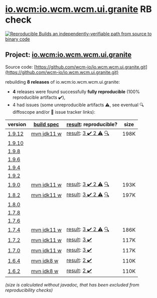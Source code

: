[io.wcm:io.wcm.wcm.ui.granite](https://central.sonatype.com/artifact/io.wcm/io.wcm.wcm.ui.granite/1.9.12/versions) RB check
=======

[![Reproducible Builds](https://reproducible-builds.org/images/logos/rb.svg) an independently-verifiable path from source to binary code](https://reproducible-builds.org/)

## Project: [io.wcm:io.wcm.wcm.ui.granite](https://central.sonatype.com/artifact/io.wcm/io.wcm.wcm.ui.granite/1.9.12/versions)

Source code: [https://github.com/wcm-io/io.wcm.wcm.ui.granite.git](https://github.com/wcm-io/io.wcm.wcm.ui.granite.git)

rebuilding **8 releases** of io.wcm:io.wcm.wcm.ui.granite:
- **4** releases were found successfully **fully reproducible** (100% reproducible artifacts :heavy_check_mark:),
- 4 had issues (some unreproducible artifacts :warning:, see eventual :mag: diffoscope and/or :memo: issue tracker links):

| version | [build spec](/BUILDSPEC.md) | [result](https://reproducible-builds.org/docs/jvm/): reproducible? | size |
| -- | --------- | ------ | -- |
| [1.9.12](https://central.sonatype.com/artifact/io.wcm/io.wcm.wcm.ui.granite/1.9.12/pom) | [mvn jdk11 w](wcm-ui-granite-1.9.12.buildspec) | [result](io.wcm.wcm.ui.granite-1.9.12.buildinfo): [3 :heavy_check_mark:  2 :warning:](io.wcm.wcm.ui.granite-1.9.12.buildcompare) [:mag:](io.wcm.wcm.ui.granite-1.9.12.diffoscope) | 198K |
| [1.9.10](https://central.sonatype.com/artifact/io.wcm/io.wcm.wcm.ui.granite/1.9.10/pom) | | | |
| [1.9.8](https://central.sonatype.com/artifact/io.wcm/io.wcm.wcm.ui.granite/1.9.8/pom) | | | |
| [1.9.6](https://central.sonatype.com/artifact/io.wcm/io.wcm.wcm.ui.granite/1.9.6/pom) | | | |
| [1.9.4](https://central.sonatype.com/artifact/io.wcm/io.wcm.wcm.ui.granite/1.9.4/pom) | | | |
| [1.9.2](https://central.sonatype.com/artifact/io.wcm/io.wcm.wcm.ui.granite/1.9.2/pom) | | | |
| [1.9.0](https://central.sonatype.com/artifact/io.wcm/io.wcm.wcm.ui.granite/1.9.0/pom) | [mvn jdk11 w](wcm-ui-granite-1.9.0.buildspec) | [result](io.wcm.wcm.ui.granite-1.9.0.buildinfo): [3 :heavy_check_mark:  2 :warning:](io.wcm.wcm.ui.granite-1.9.0.buildcompare) [:mag:](io.wcm.wcm.ui.granite-1.9.0.diffoscope) | 193K |
| [1.8.2](https://central.sonatype.com/artifact/io.wcm/io.wcm.wcm.ui.granite/1.8.2/pom) | [mvn jdk11 w](wcm-ui-granite-1.8.2.buildspec) | [result](io.wcm.wcm.ui.granite-1.8.2.buildinfo): [3 :heavy_check_mark:  2 :warning:](io.wcm.wcm.ui.granite-1.8.2.buildcompare) [:mag:](io.wcm.wcm.ui.granite-1.8.2.diffoscope) | 197K |
| [1.8.0](https://central.sonatype.com/artifact/io.wcm/io.wcm.wcm.ui.granite/1.8.0/pom) | | | |
| [1.7.8](https://central.sonatype.com/artifact/io.wcm/io.wcm.wcm.ui.granite/1.7.8/pom) | | | |
| [1.7.6](https://central.sonatype.com/artifact/io.wcm/io.wcm.wcm.ui.granite/1.7.6/pom) | | | |
| [1.7.4](https://central.sonatype.com/artifact/io.wcm/io.wcm.wcm.ui.granite/1.7.4/pom) | [mvn jdk11 w](wcm-ui-granite-1.7.4.buildspec) | [result](io.wcm.wcm.ui.granite-1.7.4.buildinfo): [3 :heavy_check_mark:  2 :warning:](io.wcm.wcm.ui.granite-1.7.4.buildcompare) [:mag:](io.wcm.wcm.ui.granite-1.7.4.diffoscope) | 186K |
| [1.7.2](https://central.sonatype.com/artifact/io.wcm/io.wcm.wcm.ui.granite/1.7.2/pom) | [mvn jdk11 w](wcm-ui-granite-1.7.2.buildspec) | [result](io.wcm.wcm.ui.granite-1.7.2.buildinfo): [3 :heavy_check_mark: ](io.wcm.wcm.ui.granite-1.7.2.buildcompare) | 117K |
| [1.7.0](https://central.sonatype.com/artifact/io.wcm/io.wcm.wcm.ui.granite/1.7.0/pom) | [mvn jdk11 w](wcm-ui-granite-1.7.0.buildspec) | [result](io.wcm.wcm.ui.granite-1.7.0.buildinfo): [3 :heavy_check_mark: ](io.wcm.wcm.ui.granite-1.7.0.buildcompare) | 117K |
| [1.6.4](https://central.sonatype.com/artifact/io.wcm/io.wcm.wcm.ui.granite/1.6.4/pom) | [mvn jdk8 w](wcm-ui-granite-1.6.4.buildspec) | [result](io.wcm.wcm.ui.granite-1.6.4.buildinfo): [2 :heavy_check_mark: ](io.wcm.wcm.ui.granite-1.6.4.buildcompare) | 110K |
| [1.6.2](https://central.sonatype.com/artifact/io.wcm/io.wcm.wcm.ui.granite/1.6.2/pom) | [mvn jdk8 w](wcm-ui-granite-1.6.2.buildspec) | [result](io.wcm.wcm.ui.granite-1.6.2.buildinfo): [2 :heavy_check_mark: ](io.wcm.wcm.ui.granite-1.6.2.buildcompare) | 110K |

<i>(size is calculated without javadoc, that has been excluded from reproducibility checks)</i>
